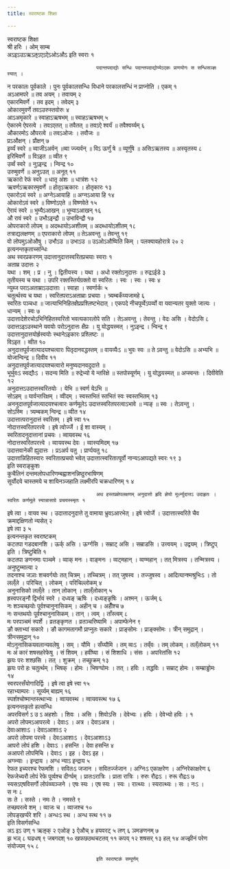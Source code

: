 ```yaml
---
title: स्वराष्टक शिक्षा

---
```

स्वराष्टक शिक्षा  
श्री हरिः । ओम् साम्ब  
अऽइऽउऽऋऽऌऽएऽऐऽओऽऔऽ इति स्वराः १  
  
                                 पदान्तपदाद्योः सन्धिः पदान्तपदाद्योय्येऽएकः प्राणयोगः स सन्धिसञ्ज्ञः स्यात् ।  
न परकालः पूर्वकाले । पुनः पूर्वकालसन्धिः विधाने परकालसन्धिं न प्राप्नोति । एकम् १  
अऽआमपरे ॥ तव अयम् । तवायम् २  
एकारमिवर्णे । तव इदम् । तवेदम् ३  
ओकारमुवर्णे तवऽउरुस्तवोरुः ४  
आऽअमृकारे ॥ स्वाहाऽऋषभम् ॥ स्वाहऽऋषभम् ५  
ऐकारमे ऐपरत्वे । तवऽएतत् ॥ तवैतत् ॥ तवऽऐ श्वर्यं ॥ तवैश्वर्य्यम् ६  
औकारमोऽ औपरत्वे ॥ तवऽओजः । तवौजः ॥  
प्रऽऔक्षन् । प्रौक्षन् ७  
इर्य्यं स्वरे ॥ व्वाजीऽअर्वन् ॥व्वा ज्ज्यर्वन् ॥ विऽ ऊर्णुं षे ॥ व्यूर्णुंषे ॥ असिऽऋतस्य ॥ अस्यृतस्य ८  
इरिमिवर्णे ॥ विऽइत ॥ व्वीत ९  
उर्व्वं स्वरे ॥ नुऽइन्द्र । न्विन्द्र १०  
उरुमुवर्णे ॥ अनुऽउत् ॥ अनूत् ११  
ऋकारो रेफं स्वरे ॥ धातृ अंशः ॥ धात्रंशः १२  
ऋवर्णऽऋकारमृवर्णे ॥ होतृऽऋकारः । होतृकारः १३  
एकारोऽयं स्वरे ॥ अग्नेऽआयाहि ॥ अग्नऽआया हि १४  
ओकारोऽवं स्वरे ॥ विष्णोऽएते ॥ विष्णवेते १५  
ऐरावं स्वरे ॥ भुम्यैऽआखन् ॥ भूम्याऽआखन् १६  
औ रावं स्वरे ॥ उभौऽइन्द्रौ ॥ उभाविन्द्रौ १७  
ओपराकारो लोपम् ॥ अदब्धायोऽअशीतम् ॥ अदब्धायोऽशीतम् १८  
तत्राद्यलक्षणम् ॥ एपराकारो लोपम् ॥ तेऽअवन्तु ॥ तेवन्तु १९  
वो लोपमुऽओऔषु । उभौऽउ ॥ उभाऽउ ॥ उऽओऽऔष्विति किम् । पलक्यावहोरात्रे २० २  
                               इत्यनन्तकृताच्सन्धिः  
              अथ स्वरप्रकरणम् उदात्तानुदात्तस्वरितप्रचयाः स्वराः १  
अताम्र उदात्तः २  
यथा । शम् । प्र । नु । द्वितीयस्य । यथा । अधो रक्तोऽनुदात्तः ॥ रुद्रऽईडे ३  
तृतीयस्य च यथा । उपरि रक्तस्तिर्यग्रक्तो वा स्वरितः । स्वः । स्वः । स्वः ४  
न्युब्ज पराऽअताम्राऽउदात्ताः । स्वाहा । स्वर्णार्कः ५  
चतुर्त्थस्य च यथा । स्वरितपराऽअताम्राः प्रचयाः । त्र्यम्बकँय्यजामहे ६  
स्वरितः पञ्चधा ॥ जात्याभिनिहितक्षैप्रप्रश्लिष्टभेदात् । एकपदे नीचपूर्व्वेऽपर्व्वो वा यवान्यतर युक्तो जात्यः । धान्यम् । स्वः ७  
उदात्तादेशेरचोऽभिनिहितस्वरितो भवत्यकारलोपे सति । तेऽअवन्तु । तेवन्तु । वेदः असि । वेदोऽसि ८  
उदात्तऽइऽउस्थाने यवयोः परोऽनुदात्तः क्षैप्रः । यु योद्धयस्मत् । नुऽइन्द्र । न्विन्द्र ९  
उदात्तानुदात्तयोर्ह्रस्वयोः स्थानेऽइकारः प्रश्लिष्टः ॥  
विऽइत । व्वीत १०  
अनुदात्तपूर्वजात्यादयश्चत्वारः पितृदानवद्धस्तम् ॥ वायव्यैःऽ ॥ भुवः स्वः ॥ ते ऽवन्तु ॥ वेदोऽसि ॥ अभ्यभि ॥ योजान्विन्द्र ॥ दिवीव ११  
अनुदात्तपूर्वजात्यादयश्चत्वारो मनुष्यदानवदुदात्ते ॥  
भूर्भुवःऽ स्वद्यौःऽ । सदन्य मिति ॥ रुद्रेभ्यो ये न्तरिक्षे ॥ स्तपोस्यूर्णम् । यु योद्धयस्मत् ॥ अप्स्वन्तः । दिवीवेति १२  
अनुदात्तऽउदात्तस्वरितयोः । येभि ॥ स्वर्ण येऽभि ॥  
सोऽहम् ॥ यार्वन्तरिक्षम् । व्वीदम् । स्वस्तभितं स्तभितं स्वः स्वस्तभितम् १३  
अननुदात्तपूर्वजात्यादयश्चत्वारः कर्णमूलेऽ उदात्तस्वरितपरत्वाऽभावे ॥ न्यङ् ॥ स्वः । तेऽवन्तु ।  
सोऽस्मि । त्र्यम्बकम् न्विन्द्र ॥ व्वीत १४  
उदात्तात्परानुदात्तं स्वरितम् । इषे त्त्वा १५  
नोदात्तस्वरितपरत्त्वे । इषे त्वोर्ज्जे । ई शा वास्यम् ।  
स्वरितादनुदात्तानां प्रचयः । व्वायवस्थ १६  
नोदात्तस्वरितपरत्त्वे । व्वायवस्थ देवः । व्वास्यमिदम् १७  
उदात्तवानेकी ह्युदात्तः । प्रऽअर्प यतु । प्रार्प्पयतु १८  
उदात्तान्निहितस्वारः स्वरितात्प्रचयो भवेत् उदात्तात्स्वरितात्पूर्वो नान्यऽआपद्यते स्वरः १९ ३  
                                इति स्वराङ्कुशः  
कुचैलिनं दन्तमलोपधारिणम्बह्वाशनन्निष्ठुरभाषिणम्  
सूर्योदये चास्तमये च शायिनञ्जहाति लक्ष्मीरपि चक्रधारिणम् १ ४  
  
                                 अथ हस्तप्रक्षेपलक्षणम् अनुदात्तो हृदि ज्ञेयो मूर्ध्न्युदात्तऽ उदाहृतः । स्वरितः कर्णमूले स्यान्नासाग्रे प्रचयस्स्मृतः १  
इषे त्वा । वायव स्थ । उदात्तादनुदात्ते तु वामाया भ्रुवऽआरभेत् । इषे त्त्वोर्जे । उदात्तात्स्वरिते चैव क्रमाद्दक्षिणतो न्यसेत् २  
इषे त्वा ३ ५  
                                 इत्यनन्तकृत स्वराष्टकम्  
कटतपा गडदबानशि । ऊर्क् असि । ऊर्ग्गसि । सम्राट् असि । सम्राडसि । उत्त्वयम् । उद्वयम् । त्रिष्टुप् इति । त्रिष्टुबिति १  
कटतपा ङणनमाः पञ्चमे । व्वाक् मनः । वाङ्मनः । व्वट्महान् । व्वण्महान् । तत् मित्रस्य । तन्मित्रस्य । अनुष्टुम्मात्या २  
तदनाश्च जञाः शचवर्गयोः तत् चित्रम् । तच्चित्रम् । तत् जुषस्व । तज्जुषस्व । आदित्यान्श्मश्रुभिःऽ । तो लल्ँले । परिचित् । लोकम् । परिचिल्लोकम् ४  
अनुनासिको लल्ँले । तान् लोकान् । ताल्ँलोकान् ५  
ह्रस्वपरङ्नौ द्विर्भावं स्वरे । दध्यङ् ऋषिः । दध्यङ्ङृषिः । अश्मन् । ऊर्जम् ६  
नः शञ्चच्छयोः पूर्वश्चानुनासिकम् । अहीन् च । अहीँश्च ७  
नः सन्तथयोः पूर्वश्चानुनासिकम् । तान् । त्वम् । ताँस्त्वम् ८  
मः परपञ्चमं स्पर्शे । व्रतङ्कृणत । व्रतञ्चरिष्यामि । अपाम्फेनेन ९  
ङौ क्ताभ्यां सकारे । ङौ कागमतागमौ प्राप्नुतः सकारे । प्राङ्सोमः । प्राङ्क्सोमः । त्रीन् समुद्रान् । त्रीन्त्समुद्रान् १०  
मोऽनुनासिकयवलान्यवलेषु । सम् । यौमि । सँय्यौमि । तम् व्वःऽ । तव्ँवः । तम् लोकम् । तल्ँलोकम् ११  
मः अं कारं शषसहरेफेषु । सं शिवम् । हवींष्या । सं शिशाधि । संसः । अपांरेतांसि १२  
झयः परः शश्छसि । तत् । शुक्रम् । तच्छुक्रम् १३  
झयः परो हः चतुर्त्थम् । भिषक् । होमः । भिषग्घोमः । तत् । हविः । तद्धविः । सम्राट् होमः । सम्म्राड्ढोमः १४  
स्वरपरसँयोगादिर्द्विः । इषे त्वा इषे त्त्वा १५  
रहाभ्याम्परः । सूर्य्यम् बाह्यम् १६  
स्पर्शश्चोष्मान्तस्त्थाभ्यः । व्वायवस्थ । व्वायवस्त्थ १७ ६  
                                 इत्यनन्तकृतो हल्सन्धिः  
अपरविसर्ग ऽ उ ऽ अहशोः । शिवः । असि । शिवोऽसि । देवेभ्यः । हविः । देवेभ्यो हविः । १  
अपरो लोपमऽआपरत्वे । देवाःऽ । अत्र । देवाऽअत्र ।  
देवाःआशाःऽ । देवाऽआशाःऽ २  
अपरो लोपमा परत्त्वे । देवःऽआशाःऽ । देवऽआशाःऽ३  
आपरो लोपं हशि । देवाःऽ । हसन्ति । देवा हसन्ति ४  
अआपरो लोपमिचि । देवाःऽ । इह । देवऽ इह ।  
अग्व्न्याः । इन्द्राय । अग्ध न्याऽ इन्द्राय ५  
रेफत इच्यरश्च रेफमशि । सवितःऽ जजान । सवितर्ज्जजान । अग्निःऽ एकाक्षरेण । अग्निरेकाक्षरेण ६  
रेफजेच्यरौ लोपं रेफे पूर्व्वश्च दीर्ग्घम् । प्रातःऽरात्रिः । प्राता रात्रिः । रुरुः रौद्रःऽ । रुरू रौद्रःऽ ७  
स्यसऽएषविसर्गो लोपंव्व्यञ्जने । एषः स्यः । एष स्यः । स्यः । रात्थ्यः । स्यरात्थ्यः । सः । नःऽ ।  
स नः ८  
सः ते । सस्ते । नमः ते । नमस्ते ९  
तच्छपरत्वे शम् । व्वाजः च । व्वाजश्च १०  
लोपङ्खर्प्परे शरि । अन्धःऽ स्थ । अन्ध स्त्थ ११ ७  
                                 इति विसर्गसन्धिः  
अऽ इऽ उण् १ ऋऌक् २ एओङ् ३ ऐऔच् ४ हयवरट् ५ लण् ६ ञमङणनम् ७  
झ भञ् ८ घढधष् ९ जबगदश् १० खफछठथचटतव् ११ कपय् १२ शषसर् १३ हल् १४ अज्झीनं परेण संयोज्यम् १५ ८  
  
                                 इति स्वराष्टकं सम्पूर्णम्